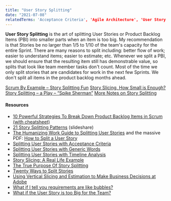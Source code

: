 ```yaml
---
title: "User Story Splitting"
date: "2021-07-08"
relatedTerms: 'Acceptance Criteria', 'Agile Architecture', 'User Story'
---
```


**User Story Splitting** is the art of splitting User Stories or Product Backlog Items (PBI) into smaller parts when an item is too big. My recommendation is that Stories be no larger than 1/5 to 1/10 of the team's capacity for the entire Sprint. There are many reasons to split including: better flow of work; easier to understand items; easier to estimate; etc. Whenever we split a PBI, we should ensure that the resulting item still has demonstrable value, so splits that look like team member tasks don't count. Most of the time we only split stories that are candidates for work in the next few Sprints. We don't split all items in the product backlog months ahead.

[Scrum By Example – Story Splitting Fun](/blog/scrummaster-tales-story-splitting-fun.html) [Story Slicing, How Small is Enough?](/blog/story-slicing-how-small-is-enough.html) [Story Splitting – a Play – “Spike Sherman”](/blog/story-splitting-a-play-spike-sherman.html) [More Notes on Story Splitting](/blog/more-notes-on-story-splitting.html)

#### Resources

- [10 Powerful Strategies To Break Down Product Backlog Items in Scrum (with cheatsheet)](https://medium.com/the-liberators/10-powerful-strategies-for-breaking-down-user-stories-in-scrum-with-cheatsheet-2cd9aae7d0eb)
- [21 Story Splitting Patterns](https://www.slideshare.net/kentjmcdonald/21-story-splitting-patterns-49940134) (slideshare)
- [The Humanizing Work Guide to Splitting User Stories](https://www.humanizingwork.com/the-humanizing-work-guide-to-splitting-user-stories/) and the massive PDF: [How to Split a User Story](http://www.humanizingwork.com/wp-content/uploads/2020/10/HW-Story-Splitting-Flowchart.pdf)
- [Splitting User Stories with Acceptance Criteria](https://agilelearninglabs.com/2013/04/user-story-splitting-three/)
- [Splitting User Stories with Generic Words](https://agilelearninglabs.com/2013/04/user-story-splitting-part-two/)
- [Splitting User Stories with Timeline Analysis](https://agilelearninglabs.com/2013/05/user-story-splitting-four/)
- [Story Slicing: A Real Life Example](https://rwiersma.blogspot.com/2017/12/story-slicing-real-life-example.html)
- [The True Purpose Of Story Splitting](https://getnave.com/blog/story-splitting/)
- [Twenty Ways to Split Stories](https://xp123.com/articles/twenty-ways-to-split-stories/)
- [Using Vertical Slicing and Estimation to Make Business Decisions at Adobe](https://www.mountaingoatsoftware.com/blog/using-vertical-slicing-and-estimation-to-make-business-decisions-at-adobe)
- [What if I tell you requirements are like bubbles?](https://www.linkedin.com/pulse/what-i-tell-yourequirements-like-bubbles-alexey-krivitsky/)
- [What if the User Story is too Big for the Team?](https://goodrequirements.com/2012/too-big/)

